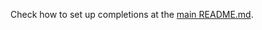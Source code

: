 Check how to set up completions at the
[main README.md](https://gitlab.com/fenixdragao/shellchatgpt#shell-completion).
